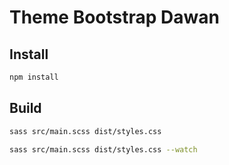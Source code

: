 # Theme Bootstrap Dawan

## Install
```sh
npm install
```

## Build
```sh
sass src/main.scss dist/styles.css
```

```sh
sass src/main.scss dist/styles.css --watch
```
